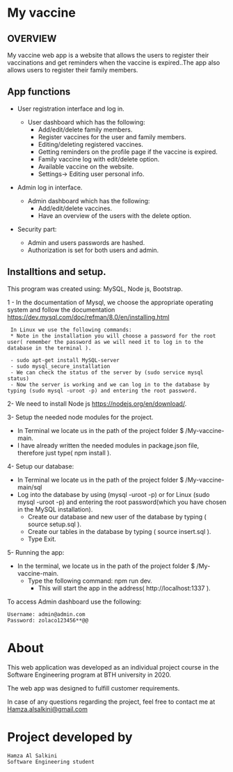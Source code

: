 # My vaccine

## OVERVIEW
My vaccine web app is a website that allows the users to register their vaccinations and get reminders when the vaccine is expired..The app also allows users to register their family members.

## App functions

 - User registration interface and log in.
    - User dashboard which has the following:
      - Add/edit/delete family members.
      - Register vaccines for the user and family members.
      - Editing/deleting registered vaccines.
      - Getting reminders on the profile page if the vaccine is expired.
      - Family vaccine log with edit/delete option.
      - Available vaccine on the website.
      - Settings-> Editing user personal info.
      
 - Admin log in interface.
    - Admin dashboard which has the following:
       - Add/edit/delete vaccines.
       - Have an overview of the users with the delete option.
      
  - Security part:
      - Admin and users passwords are hashed.
      - Authorization is set for both users and admin.
  

  ##  Installtions and setup.
   This program was created using:
   MySQL, Node js, Bootstrap.
    
  1 - In the documentation of Mysql, we choose the appropriate operating system and follow the documentation  https://dev.mysql.com/doc/refman/8.0/en/installing.html

     In Linux we use the following commands:
     * Note in the installation you will choose a password for the root user( remember the password as we will need it to log in to the database in the terminal ).

     - sudo apt-get install MySQL-server
     - sudo mysql_secure_installation
     - We can check the status of the server by (sudo service mysql status)
     - Now the server is working and we can log in to the database by typing (sudo mysql -uroot -p) and entering the root password.

 2- We need to install Node js https://nodejs.org/en/download/.

 3-  Setup the needed node modules for the project.
   - In Terminal we locate us in the path of the project folder $ /My-vaccine-main.
   - I have already written the needed modules in package.json file, therefore just type( npm install ).

 4- Setup our database:
  - In Terminal we locate us in the path of the project folder $ /My-vaccine-main/sql
  - Log into the database by using (mysql -uroot -p) or for Linux (sudo mysql -uroot -p) and entering the root password(which you have chosen in the MySQL installation).
     - Create our database and new user of the database by typing ( source setup.sql ).
     - Create our tables in the database by typing ( source insert.sql ).
     - Type Exit.
     
 5- Running the app:
   - In the terminal, we locate us in the path of the project folder $ /My-vaccine-main.
       - Type the following command: npm run dev.
         - This will start the app in the address( http://localhost:1337 ).

To access Admin dashboard use the following:
```
Username: admin@admin.com
Password: zolaco123456**@@

```

# About
This web application was developed as an individual project course 
in the Software Engineering program at BTH university in 2020.

The web app was designed to fulfill customer requirements.

In case of any questions regarding the project, 
feel free to contact me at Hamza.alsalkini@gmail.com


# Project developed by
```
Hamza Al Salkini
Software Engineering student
```


  



